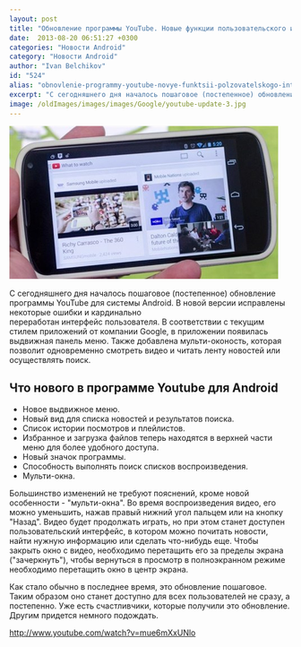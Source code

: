 ```yaml
---
layout: post
title: "Обновление программы YouTube. Новые функции пользовательского интерфейса"
date:  2013-08-20 06:51:27 +0300
categories: "Новости Android"
category: "Новости Android"
author: "Ivan Belchikov"
id: "524"
alias: "obnovlenie-programmy-youtube-novye-funktsii-polzovatelskogo-interfejsa"
excerpt: "С сегодняшнего дня началось пошаговое (постепенное) обновление программы YouTube для системы Android. В новой версии исправлены некоторые ошибки и кардинально переработан интерфейс пользователя. В соответствии с текущим стилем приложений от компании Google, в приложении появилась выдвижная панель меню. Также добавлена мульти-оконость, которая позволит одновременно смотреть видео и читать ленту новостей или осуществлять поиск."
image: /oldImages/images/images/Google/youtube-update-3.jpg
---
```

<img src="/oldImages/images/images/Google/youtube-update-3.jpg" alt="Новый интерфейс Youtube" />

С сегодняшнего дня началось пошаговое (постепенное) обновление программы YouTube для системы Android. В новой версии исправлены некоторые ошибки и кардинально переработан интерфейс пользователя. В соответствии с текущим стилем приложений от компании Google, в приложении появилась выдвижная панель меню. Также добавлена мульти-оконость, которая позволит одновременно смотреть видео и читать ленту новостей или осуществлять поиск.


<h2>Что нового в программе Youtube для Android</h2>
<ul>
<li>Новое выдвижное меню.</li>
<li>Новый вид для списка новостей и результатов поиска.</li>
<li>Список истории посмотров и плейлистов.</li>
<li>Избранное и загрузка файлов теперь находятся в верхней части меню для более удобного доступа.</li>
<li>Новый значок программы.</li>
<li>Способность выполнять поиск списков воспроизведения.</li>
<li>Мульти-окна.</li>
</ul>
Большинство изменений не требуют пояснений, кроме новой особенности - "мульти-окна". Во время воспроизведения видео, его можно уменьшить, нажав правый нижний угол пальцем или на кнопку "Назад". Видео будет продолжать играть, но при этом станет доступен пользовательский интерфейс, в котором можно почитать новости, найти нужную информацию или сделать что-нибудь еще. Чтобы закрыть окно с видео, необходимо перетащить его за пределы экрана ("зачеркнуть"), чтобы вернуться в просмотр в полноэкранном режиме необходимо перетащить окно в центр экрана.

Как стало обычно в последнее время, это обновление пошаговое. Таким образом оно станет доступно для всех пользователей не сразу, а постепенно. Уже есть счастливчики, которые получили это обновление. Другим придется немного подождать.

http://www.youtube.com/watch?v=mue6mXxUNlo
